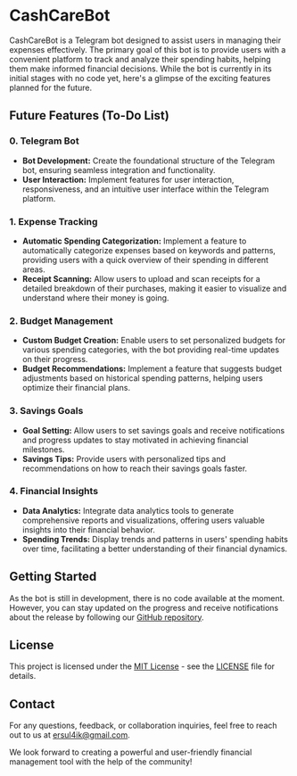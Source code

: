 # CashCareBot

CashCareBot is a Telegram bot designed to assist users in managing their expenses effectively. The primary goal of this bot is to provide users with a convenient platform to track and analyze their spending habits, helping them make informed financial decisions. While the bot is currently in its initial stages with no code yet, here's a glimpse of the exciting features planned for the future.

## Future Features (To-Do List)

### 0. Telegram Bot
   - **Bot Development:** Create the foundational structure of the Telegram bot, ensuring seamless integration and functionality.
   - **User Interaction:** Implement features for user interaction, responsiveness, and an intuitive user interface within the Telegram platform.

### 1. Expense Tracking
   - **Automatic Spending Categorization:** Implement a feature to automatically categorize expenses based on keywords and patterns, providing users with a quick overview of their spending in different areas.
   - **Receipt Scanning:** Allow users to upload and scan receipts for a detailed breakdown of their purchases, making it easier to visualize and understand where their money is going.

### 2. Budget Management
   - **Custom Budget Creation:** Enable users to set personalized budgets for various spending categories, with the bot providing real-time updates on their progress.
   - **Budget Recommendations:** Implement a feature that suggests budget adjustments based on historical spending patterns, helping users optimize their financial plans.

### 3. Savings Goals
   - **Goal Setting:** Allow users to set savings goals and receive notifications and progress updates to stay motivated in achieving financial milestones.
   - **Savings Tips:** Provide users with personalized tips and recommendations on how to reach their savings goals faster.

### 4. Financial Insights
   - **Data Analytics:** Integrate data analytics tools to generate comprehensive reports and visualizations, offering users valuable insights into their financial behavior.
   - **Spending Trends:** Display trends and patterns in users' spending habits over time, facilitating a better understanding of their financial dynamics.

## Getting Started

As the bot is still in development, there is no code available at the moment. However, you can stay updated on the progress and receive notifications about the release by following our [GitHub repository](https://github.com/ersul4ik/cashcarebot).


## License

This project is licensed under the [MIT License]() - see the [LICENSE](License) file for details.

## Contact

For any questions, feedback, or collaboration inquiries, feel free to reach out to us at [ersul4ik@gmail.com](mailto:ersul4ik@gmail.com).

We look forward to creating a powerful and user-friendly financial management tool with the help of the community!
